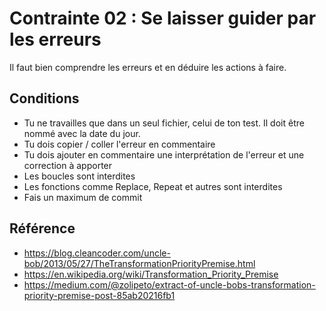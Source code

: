 # Contrainte 02 : Se laisser guider par les erreurs

Il faut bien comprendre les erreurs et en déduire les actions à faire.

## Conditions
- Tu ne travailles que dans un seul fichier, celui de ton test. Il doit être nommé avec la date du jour.
- Tu dois copier / coller l'erreur en commentaire
- Tu dois ajouter en commentaire une interprétation de l'erreur et une correction à apporter
- Les boucles sont interdites
- Les fonctions comme Replace, Repeat et autres sont interdites
- Fais un maximum de commit


## Référence
- https://blog.cleancoder.com/uncle-bob/2013/05/27/TheTransformationPriorityPremise.html
- https://en.wikipedia.org/wiki/Transformation_Priority_Premise
- https://medium.com/@zolipeto/extract-of-uncle-bobs-transformation-priority-premise-post-85ab20216fb1
